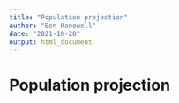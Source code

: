 ```yaml
---
title: "Population projection"
author: "Ben Hanowell"
date: "2021-10-20"
output: html_document
---
```


# Population projection
